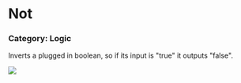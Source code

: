# Not

### Category: Logic

Inverts a plugged in boolean, so if its input is "true" it outputs "false".

![](/assets/Not.JPG)

